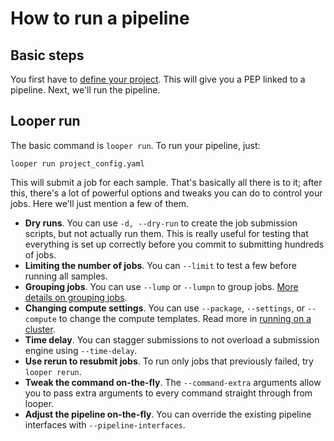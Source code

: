 # How to run a pipeline

## Basic steps

You first have to [define your project](defining-a-project.md). This will give you a PEP linked to a pipeline. Next, we'll run the pipeline.

## Looper run

The basic command is `looper run`. To run your pipeline, just:

```
looper run project_config.yaml
```

This will submit a job for each sample. That's basically all there is to it; after this, there's a lot of powerful options and tweaks you can do to control your jobs. Here we'll just mention a few of them.

- **Dry runs**. You can use `-d, --dry-run` to create the job submission scripts, but not actually run them. This is really useful for testing that everything is set up correctly before you commit to submitting hundreds of jobs.
- **Limiting the number of jobs**. You can `--limit` to test a few before running all samples.
- **Grouping jobs**. You can use `--lump` or `--lumpn` to group jobs. [More details on grouping jobs](grouping-jobs.md).
- **Changing compute settings**. You can use `--package`, `--settings`, or `--compute` to change the compute templates. Read more in [running on a cluster](running-on-a-cluster.md).
- **Time delay**. You can stagger submissions to not overload a submission engine using `--time-delay`.
- **Use rerun to resubmit jobs**. To run only jobs that previously failed, try `looper rerun`.
- **Tweak the command on-the-fly**. The `--command-extra` arguments allow you to pass extra arguments to every command straight through from looper.
- **Adjust the pipeline on-the-fly**. You can override the existing pipeline interfaces with `--pipeline-interfaces`.